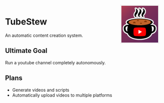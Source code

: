 <img src="assets/logo.png" align="right" />

# TubeStew
 An automatic content creation system.  
 

## Ultimate Goal  
Run a youtube channel completely autonomously.

## Plans
- Generate videos and scripts
- Automatically upload videos to multiple platforms

